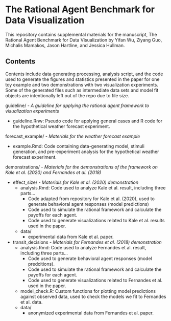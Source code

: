 # The Rational Agent Benchmark for Data Visualization

This repository contains supplemental materials for the manuscript, The Rational Agent Benchmark for Data Visualization by Yifan Wu, Ziyang Guo, Michalis Mamakos, Jason Hartline, and Jessica Hullman.

## Contents

Contents include data generating processing, analysis script, and the code used to generate the figures and statistics presented in the paper for one toy example and two demonstrations with two visualization experiments. Some of the generated files such as intermediate data sets and model fit objects are intentionally left out of the repo due to file size.

guideline/ - *A guideline for applying the rational agent framework to visualization experiments*
 - guideline.Rnw: Pseudo code for applying general cases and R code for the hypothetical weather forecast experiment.

forecast_example/ - *Materials for the weather forecast example*
 - example.Rmd: Code containing data-generating model, stimuli generation, and pre-experiment analysis for the hypothetical weather forecast experiment.

demonstrations/ - *Materials for the demonstrations of the framework on Kale et al. (2020) and Fernandes et al. (2018)*
 - effect_size/ - *Materials for Kale et al. (2020) demonstration*
   - analysis.Rmd: Code used to analyze Kale et al. result, including three parts...
     - Code adapted from repository for Kale et al. (2020), used to generate behavioral agent responses (model predictions)
     - Code used to simulate the rational framework and calculate the payoffs for each agent.
     - Code used to generate visualizations related to Kale et al. results used in the paper.
   - data/
     - experimental data from Kale et al. paper.
 - transit_decisions - *Materials for Fernandes et al. (2018) demonstration*
   - analysis.Rmd: Code used to analyze Fernandes et al. result, including three parts...
     - Code used to generate behavioral agent responses (model predcitions).
     - Code used to simulate the rational framework and calculate the payoffs for each agent.
     - Code used to generate visualizations related to Fernandes et al. used in the paper.
   - model_check.R: Custom functions for plotting model predictions against observed data, used to check the models we fit to Fernandes et al. data.
   - data/
     - anonymized experimental data from Fernandes et al. paper.
